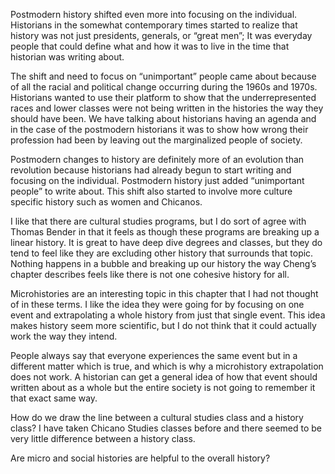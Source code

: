 Postmodern history shifted even more into focusing on the individual. Historians in the somewhat contemporary times started to realize that history was not just presidents, generals, or “great men”; It was everyday people that could define what and how it was to live in the time that historian was writing about.

The shift and need to focus on “unimportant” people came about because of all the racial and political change occurring during the 1960s and 1970s. Historians wanted to use their platform to show that the underrepresented races and lower classes were not being written in the histories the way they should have been. We have talking about historians having an agenda and in the case of the postmodern historians it was to show how wrong their profession had been by leaving out the marginalized people of society.

Postmodern changes to history are definitely more of an evolution than revolution because historians had already begun to start writing and focusing on the individual. Postmodern history just added “unimportant people” to write about. This shift also started to involve more culture specific history such as women and Chicanos.

I like that there are cultural studies programs, but I do sort of agree with Thomas Bender in that it feels as though these programs are breaking up a linear history. It is great to have deep dive degrees and classes, but they do tend to feel like they are excluding other history that surrounds that topic. Nothing happens in a bubble and breaking up our history the way Cheng’s chapter describes feels like there is not one cohesive history for all. 

Microhistories are an interesting topic in this chapter that I had not thought of in these terms. I like the idea they were going for by focusing on one event and extrapolating a whole history from just that single event. This idea makes history seem more scientific, but I do not think that it could actually work the way they intend. 

People always say that everyone experiences the same event but in a different matter which is true, and which is why a microhistory extrapolation does not work. A historian can get a general idea of how that event should written about as a whole but the entire society is not going to remember it that exact same way.

How do we draw the line between a cultural studies class and a history class? I have taken Chicano Studies classes before and there seemed to be very little difference between a history class.

Are micro and social histories are helpful to the overall history?
